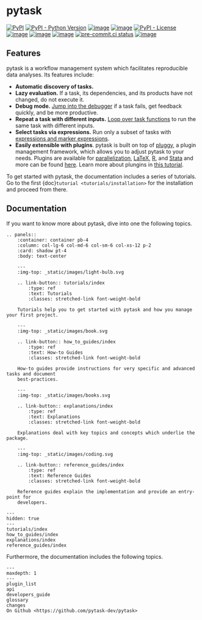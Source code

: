# pytask

<!-- Keep in sync with README.md -->

[![PyPI](https://img.shields.io/pypi/v/pytask?color=blue)](https://pypi.org/project/pytask)
[![PyPI - Python Version](https://img.shields.io/pypi/pyversions/pytask)](https://pypi.org/project/pytask)
[![image](https://img.shields.io/conda/vn/conda-forge/pytask.svg)](https://anaconda.org/conda-forge/pytask)
[![image](https://img.shields.io/conda/pn/conda-forge/pytask.svg)](https://anaconda.org/conda-forge/pytask)
[![PyPI - License](https://img.shields.io/pypi/l/pytask)](https://pypi.org/project/pytask)
[![image](https://readthedocs.org/projects/pytask-dev/badge/?version=latest)](https://pytask-dev.readthedocs.io/en/stable)
[![image](https://img.shields.io/github/workflow/status/pytask-dev/pytask/main/main)](https://github.com/pytask-dev/pytask/actions?query=branch%3Amain)
[![image](https://codecov.io/gh/pytask-dev/pytask/branch/main/graph/badge.svg)](https://codecov.io/gh/pytask-dev/pytask)
[![pre-commit.ci status](https://results.pre-commit.ci/badge/github/pytask-dev/pytask/main.svg)](https://results.pre-commit.ci/latest/github/pytask-dev/pytask/main)
[![image](https://img.shields.io/badge/code%20style-black-000000.svg)](https://github.com/psf/black)

## Features

<!-- Keep in sync with README.md -->

pytask is a workflow management system which facilitates reproducible data analyses. Its
features include:

- **Automatic discovery of tasks.**
- **Lazy evaluation.** If a task, its dependencies, and its products have not changed,
  do not execute it.
- **Debug mode.**
  [Jump into the debugger](https://pytask-dev.readthedocs.io/en/stable/tutorials/debugging.html)
  if a task fails, get feedback quickly, and be more productive.
- **Repeat a task with different inputs.**
  [Loop over task functions](https://pytask-dev.readthedocs.io/en/stable/tutorials/repeating_tasks_with_different_inputs.html)
  to run the same task with different inputs.
- **Select tasks via expressions.** Run only a subset of tasks with
  [expressions and marker expressions](https://pytask-dev.readthedocs.io/en/stable/tutorials/selecting_tasks.html).
- **Easily extensible with plugins**. pytask is built on top of
  [pluggy](https://pluggy.readthedocs.io/en/latest/), a plugin management framework,
  which allows you to adjust pytask to your needs. Plugins are available for
  [parallelization](https://github.com/pytask-dev/pytask-parallel),
  [LaTeX](https://github.com/pytask-dev/pytask-latex),
  [R](https://github.com/pytask-dev/pytask-r), and
  [Stata](https://github.com/pytask-dev/pytask-stata) and more can be found
  [here](https://github.com/topics/pytask). Learn more about plungins in
  [this tutorial](https://pytask-dev.readthedocs.io/en/stable/tutorials/plugins.html).

To get started with pytask, the documentation includes a series of tutorials. Go to the
first {doc}`tutorial <tutorials/installation>` for the installation and proceed from
there.

## Documentation

If you want to know more about pytask, dive into one the following topics.

```{eval-rst}
.. panels::
    :container: container pb-4
    :column: col-lg-6 col-md-6 col-sm-6 col-xs-12 p-2
    :card: shadow pt-4
    :body: text-center

    ---
    :img-top: _static/images/light-bulb.svg

    .. link-button:: tutorials/index
        :type: ref
        :text: Tutorials
        :classes: stretched-link font-weight-bold

    Tutorials help you to get started with pytask and how you manage your first project.

    ---
    :img-top: _static/images/book.svg

    .. link-button:: how_to_guides/index
        :type: ref
        :text: How-to Guides
        :classes: stretched-link font-weight-bold

    How-to guides provide instructions for very specific and advanced tasks and document
    best-practices.

    ---
    :img-top: _static/images/books.svg

    .. link-button:: explanations/index
        :type: ref
        :text: Explanations
        :classes: stretched-link font-weight-bold

    Explanations deal with key topics and concepts which underlie the package.

    ---
    :img-top: _static/images/coding.svg

    .. link-button:: reference_guides/index
        :type: ref
        :text: Reference Guides
        :classes: stretched-link font-weight-bold

    Reference guides explain the implementation and provide an entry-point for
    developers.

```

```{toctree}
---
hidden: true
---
tutorials/index
how_to_guides/index
explanations/index
reference_guides/index
```

Furthermore, the documentation includes the following topics.

```{toctree}
---
maxdepth: 1
---
plugin_list
api
developers_guide
glossary
changes
On Github <https://github.com/pytask-dev/pytask>
```
